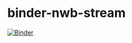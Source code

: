 # binder-nwb-stream
 
[![Binder](https://mybinder.org/badge_logo.svg)](https://mybinder.org/v2/gh/catalystneuro/binder-nwb-stream/HEAD?filepath=voila%2Frender%2Fmain.ipynb)
